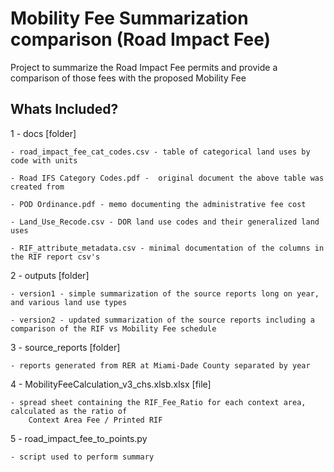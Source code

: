 # Mobility Fee Summarization comparison (Road Impact Fee)
Project to summarize the Road Impact Fee permits and provide a comparison of those fees with the proposed Mobility Fee

## Whats Included?
1 - docs [folder]
    
    - road_impact_fee_cat_codes.csv - table of categorical land uses by code with units 

    - Road IFS Category Codes.pdf -  original document the above table was created from

    - POD Ordinance.pdf - memo documenting the administrative fee cost

    - Land_Use_Recode.csv - DOR land use codes and their generalized land uses

    - RIF_attribute_metadata.csv - minimal documentation of the columns in the RIF report csv's

2 - outputs [folder]

    - version1 - simple summarization of the source reports long on year, and various land use types

    - version2 - updated summarization of the source reports including a comparison of the RIF vs Mobility Fee schedule

3 - source_reports [folder]

    - reports generated from RER at Miami-Dade County separated by year

4 - MobilityFeeCalculation_v3_chs.xlsb.xlsx [file]

    - spread sheet containing the RIF_Fee_Ratio for each context area, calculated as the ratio of 
        Context Area Fee / Printed RIF

5 - road_impact_fee_to_points.py
    
    - script used to perform summary